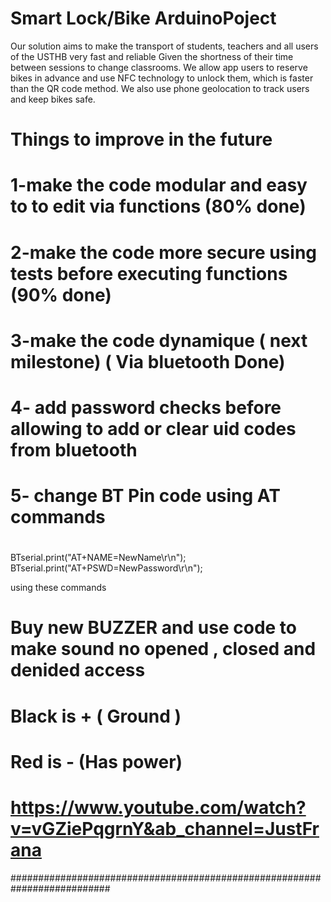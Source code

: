# Smart Lock/Bike ArduinoPoject

Our solution aims to make the transport of students, teachers and all users of the USTHB very fast and reliable
Given the shortness of their time between sessions to change classrooms. 
We allow app users to reserve bikes in advance and use NFC technology to unlock them, which is faster than the QR code method.
We also use phone geolocation to track users and keep bikes safe.



# Things to improve in the future
# 1-make the code modular and easy to to edit via functions (80% done)
# 2-make the code more secure using tests before executing functions (90% done)
# 3-make the code dynamique ( next milestone) ( Via bluetooth Done)
# 4- add password checks before allowing to add or clear uid codes from bluetooth
# 5- change BT Pin code using AT commands

#
BTserial.print("AT+NAME=NewName\r\n");
BTserial.print("AT+PSWD=NewPassword\r\n");

using these commands


# Buy new BUZZER and use code to make sound no opened , closed and denided access



# Black is + ( Ground )
# Red is - (Has power)


# https://www.youtube.com/watch?v=vGZiePqgrnY&ab_channel=JustFrana


##########################################################################